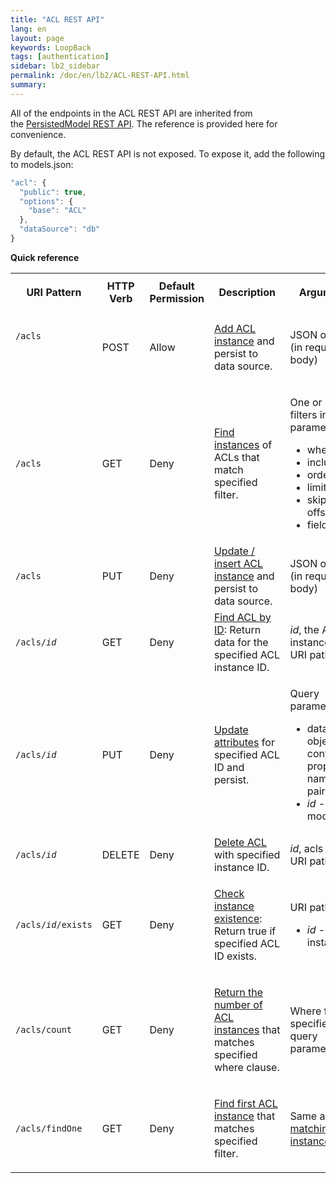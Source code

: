 ```yaml
---
title: "ACL REST API"
lang: en
layout: page
keywords: LoopBack
tags: [authentication]
sidebar: lb2_sidebar
permalink: /doc/en/lb2/ACL-REST-API.html
summary:
---
```


All of the endpoints in the ACL REST API are inherited from the [PersistedModel REST API](PersistedModel-REST-API.html).
The reference is provided here for convenience.

By default, the ACL REST API is not exposed. To expose it, add the following to models.json:

```javascript
"acl": {
  "public": true,
  "options": {
    "base": "ACL"
  },
  "dataSource": "db"
}
```

**Quick reference**

<table>
  <tbody>
    <tr>
      <th>
        <p>URI Pattern</p>
      </th>
      <th>HTTP Verb</th>
      <th>Default Permission</th>
      <th>Description</th>
      <th>Arguments</th>
    </tr>
    <tr>
      <td>
        <p><code>/acls</code></p>
        <div style="width:120px;">
          <p>&nbsp;</p>
        </div>
      </td>
      <td>POST</td>
      <td>Allow</td>
      <td>
        <p><a href="PersistedModel-REST-API.html#create-model-instance">Add ACL instance</a><span> and persist to data source.</span></p>
      </td>
      <td>JSON object (in request body)</td>
    </tr>
    <tr>
      <td><code>/acls</code></td>
      <td>GET</td>
      <td>Deny</td>
      <td><a href="PersistedModel-REST-API.html#find-matching-instances">Find instances</a><span> of ACLs that match specified filter.</span></td>
      <td>
        <p>One or more filters in query parameters:</p>
        <ul>
          <li>where</li>
          <li>include</li>
          <li>order</li>
          <li>limit</li>
          <li>skip / offset</li>
          <li>fields</li>
        </ul>
      </td>
    </tr>
    <tr>
      <td><code>/acls</code></td>
      <td>PUT</td>
      <td>Deny</td>
      <td><a href="PersistedModel-REST-API.html#update--insert-instance">Update / insert ACL instance</a><span> and persist to data source.</span></td>
      <td>JSON object (in request body)</td>
    </tr>
    <tr>
      <td><code>/acls/<em>id</em></code></td>
      <td>GET</td>
      <td>Deny</td>
      <td><a href="PersistedModel-REST-API.html#find-instance-by-id">Find ACL by ID</a><span>: Return data for the specified ACL instance ID.</span></td>
      <td><em>id</em>, the ACL instance ID (in URI path)</td>
    </tr>
    <tr>
      <td><code>/acls/<em>id</em></code></td>
      <td>PUT</td>
      <td>Deny</td>
      <td><a href="PersistedModel-REST-API.html#update-model-instance-attributes">Update attributes</a><span> for specified ACL ID and persist.</span></td>
      <td>
        <p>Query parameters:</p>
        <ul>
          <li>data&nbsp;- An object containing property name/value pairs</li>
          <li><em>id</em>&nbsp;- The model id</li>
        </ul>
      </td>
    </tr>
    <tr>
      <td><code>/acls/<em>id</em></code></td>
      <td>DELETE</td>
      <td>Deny</td>
      <td><a href="PersistedModel-REST-API.html#delete-model-instance">Delete ACL</a><span> with specified instance ID.</span></td>
      <td><em>id</em>, acls ID<em> </em>(in URI path)</td>
    </tr>
    <tr>
      <td><code>/acls/<em>id</em>/exists</code></td>
      <td>GET</td>
      <td>Deny</td>
      <td>
        <p><a href="PersistedModel-REST-API.html#check-instance-existence">Check instance existence</a><span>: Return true if specified ACL ID exists.</span></p>
      </td>
      <td>
        <p>URI path:</p>
        <ul>
          <li><em>id</em> - Model instance ID</li>
        </ul>
      </td>
    </tr>
    <tr>
      <td><code>/acls/count</code></td>
      <td>GET</td>
      <td>Deny</td>
      <td>
        <p><a href="PersistedModel-REST-API.html#get-instance-count">Return the number of ACL instances</a><span>&nbsp;that matches specified where clause.</span></p>
      </td>
      <td>Where filter specified in query parameter</td>
    </tr>
    <tr>
      <td><code>/acls/findOne</code></td>
      <td>GET</td>
      <td>Deny</td>
      <td>
        <p><a href="PersistedModel-REST-API.html#find-first-instance">Find first ACL instance</a><span> that matches specified filter.</span></p>
      </td>
      <td>Same as <a href="PersistedModel-REST-API.html#find-matching-instances">Find matching instances</a>.</td>
    </tr>
  </tbody>
</table>
